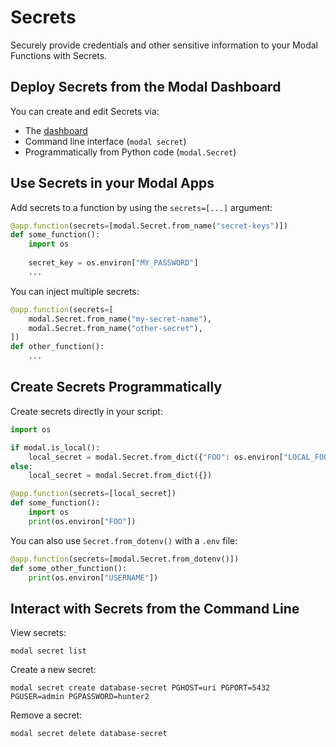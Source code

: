 # Secrets

Securely provide credentials and other sensitive information to your Modal Functions with Secrets.

## Deploy Secrets from the Modal Dashboard

You can create and edit Secrets via:
- The [dashboard](/secrets)
- Command line interface (`modal secret`)
- Programmatically from Python code (`modal.Secret`)

## Use Secrets in your Modal Apps

Add secrets to a function by using the `secrets=[...]` argument:

```python
@app.function(secrets=[modal.Secret.from_name("secret-keys")])
def some_function():
    import os
    
    secret_key = os.environ["MY_PASSWORD"]
    ...
```

You can inject multiple secrets:

```python
@app.function(secrets=[
    modal.Secret.from_name("my-secret-name"),
    modal.Secret.from_name("other-secret"),
])
def other_function():
    ...
```

## Create Secrets Programmatically

Create secrets directly in your script:

```python
import os

if modal.is_local():
    local_secret = modal.Secret.from_dict({"FOO": os.environ["LOCAL_FOO"]})
else:
    local_secret = modal.Secret.from_dict({})

@app.function(secrets=[local_secret])
def some_function():
    import os
    print(os.environ["FOO"])
```

You can also use `Secret.from_dotenv()` with a `.env` file:

```python
@app.function(secrets=[modal.Secret.from_dotenv()])
def some_other_function():
    print(os.environ["USERNAME"])
```

## Interact with Secrets from the Command Line

View secrets:
```
modal secret list
```

Create a new secret:
```
modal secret create database-secret PGHOST=uri PGPORT=5432 PGUSER=admin PGPASSWORD=hunter2
```

Remove a secret:
```
modal secret delete database-secret
```